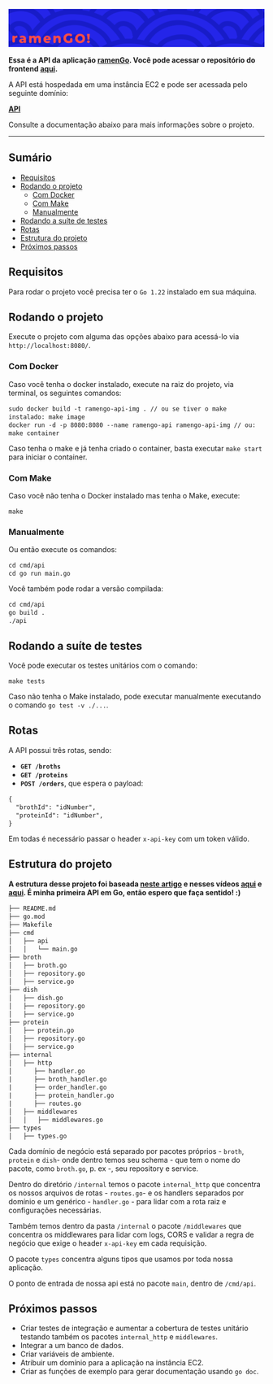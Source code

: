 !["ramenGo logo"](./docs/assets/ramengo_header_azul_readme.png)

**Essa é a API da aplicação [ramenGo](http://54.234.245.214/). Você pode acessar o repositório do frontend [aqui](https://github.com/pinhob/ramengo-front).**

A API está hospedada em uma instância EC2 e pode ser acessada pelo seguinte domínio: 

**[API](http://54.234.245.214:8080/)**

Consulte a documentação abaixo para mais informações sobre o projeto.

---
## Sumário
- [Requisitos](#requisitos)
- [Rodando o projeto](#rodando-o-projeto)
  - [Com Docker](#com-docker)
  - [Com Make](#com-make)
  - [Manualmente](#manualmente)
- [Rodando a suíte de testes](#rodando-a-suíte-de-testes)
- [Rotas](#rotas)
- [Estrutura do projeto](#estrutura-do-projeto)
- [Próximos passos](#próximos-passos)

## Requisitos
Para rodar o projeto você precisa ter o `Go 1.22` instalado em sua máquina.

## Rodando o projeto

Execute o projeto com alguma das opções abaixo para acessá-lo via `http://localhost:8080/`.

### Com Docker
Caso você tenha o docker instalado, execute na raiz do projeto, via terminal, os seguintes comandos: 
```
sudo docker build -t ramengo-api-img . // ou se tiver o make instalado: make image
docker run -d -p 8080:8080 --name ramengo-api ramengo-api-img // ou: make container
```
Caso tenha o make e já tenha criado o container, basta executar `make start` para iniciar o container. 

### Com Make
Caso você não tenha o Docker instalado mas tenha o Make, execute:
```
make 
```
### Manualmente
Ou então execute os comandos:
```
cd cmd/api
cd go run main.go
```
Você também pode rodar a versão compilada:
```
cd cmd/api
go build .
./api
```
## Rodando a suíte de testes
Você pode executar os testes unitários com o comando:
```
make tests
```
Caso não tenha o Make instalado, pode executar manualmente executando o comando `go test -v ./...`.

## Rotas
A API possui três rotas, sendo: 
* **`GET /broths`**
* **`GET /proteins`**
* **`POST /orders`**, que espera o payload: 
```
{
  "brothId": "idNumber",
  "proteinId": "idNumber",
}
```

Em todas é necessário passar o header `x-api-key` com um token válido.

## Estrutura do projeto
**A estrutura desse projeto foi baseada [neste artigo](https://medium.com/inside-picpay/organizando-um-projeto-e-convencionando-nomes-em-go-c18b3fa88ba0) e nesses vídeos [aqui](https://www.youtube.com/watch?v=9BeFJuzg_yw&t=2s&ab_channel=Filhodanuvem) e [aqui](https://www.youtube.com/watch?v=OVwUldzmVOg&ab_channel=Tiago). É minha primeira API em Go, então espero que faça sentido! :)**

```
├── README.md
├── go.mod
├── Makefile
├── cmd
│   ├── api
│   │   └── main.go
├── broth
│   ├── broth.go
│   ├── repository.go
│   ├── service.go
├── dish
│   ├── dish.go
│   ├── repository.go
│   ├── service.go
├── protein
│   ├── protein.go
│   ├── repository.go
│   ├── service.go
├── internal
│   ├── http
│      ├── handler.go
|      ├── broth_handler.go
|      ├── order_handler.go
|      ├── protein_handler.go
|      ├── routes.go
│   ├── middlewares
│   │   ├── middlewares.go
├── types
│   ├── types.go

```

Cada domínio de negócio está separado por pacotes próprios - `broth`, `protein` e `dish`- onde dentro temos seu schema - que tem o nome do pacote, como `broth.go`, p. ex -, seu repository e service.

Dentro do diretório `/internal` temos o pacote `internal_http` que concentra os nossos arquivos de rotas - `routes.go`- e os handlers separados por domínio e um genérico - `handler.go` - para lidar com a rota raiz e configurações necessárias.

Também temos dentro da pasta `/internal` o pacote `/middlewares` que concentra os middlewares para lidar com logs, CORS e validar a regra de negócio que exige o header `x-api-key` em cada requisição.

O pacote `types` concentra alguns tipos que usamos por toda nossa aplicação.

O ponto de entrada de nossa api está no pacote `main`, dentro de `/cmd/api`.

## Próximos passos
* Criar testes de integração e aumentar a cobertura de testes unitário testando também os pacotes `internal_http` e `middlewares`. 
* Integrar a um banco de dados. 
* Criar variáveis de ambiente.
* Atribuir um domínio para a aplicação na instância EC2.
* Criar as funções de exemplo para gerar documentação usando `go doc`.
